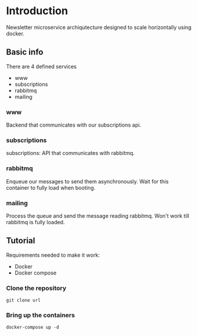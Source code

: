 # Introduction
Newsletter microservice archiqutecture designed to scale horizontally using docker.

## Basic info
There are 4 defined services
- www
- subscriptions
- rabbitmq
- mailing

### www
Backend that communicates with our subscriptions api.
### subscriptions
subscriptions: API that communicates with rabbitmq.
### rabbitmq
Enqueue our messages to send them asynchronously. Wait for this container to fully load when booting.
### mailing
Process the queue and send the message reading rabbitmq. Won't work till rabbitmq is fully loaded.

## Tutorial
Requirements needed to make it work:
- Docker
- Docker compose

### Clone the repository
`git clone url`

### Bring up the containers
`docker-compose up -d`